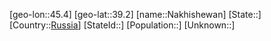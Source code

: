 ﻿---
location: [39.2,45.4]
type: City
tags:
- geo/City


SpocWebEntityId: 32722
isDeleted: false
confidential: public

---
[geo-lon::45.4]
[geo-lat::39.2]
[name::Nakhishewan]
[State::]
[Country::[Russia](geo/Continent/Europe/Russia.md)]
[StateId::]
[Population::]
[Unknown::]

